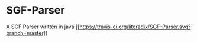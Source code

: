 # SGF-Parser
A SGF Parser written in java
[[https://travis-ci.org/literadix/SGF-Parser.svg?branch=master]]
